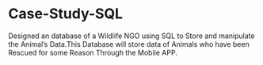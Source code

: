 # Case-Study-SQL
Designed an database of a Wildlife NGO using SQL to Store and manipulate the Animal’s Data.This Database will store data of Animals who have been Rescued for some Reason Through the Mobile APP.
